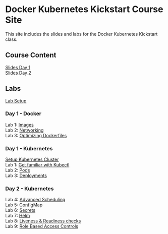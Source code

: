 # Docker Kubernetes Kickstart Course Site

This site includes the slides and labs for the Docker Kubernetes Kickstart class. 

## Course Content 
[Slides Day 1](http://bit.ly/docker-k8s-content-1)   
[Slides Day 2](http://bit.ly/docker-k8s-content-2)   

## Labs
[Lab Setup](labs/001_setup/)  

### Day 1 - Docker
Lab 1: [Images](labs/images/)   
Lab 2: [Networking](labs/networking/)   
Lab 3: [Optimizing Dockerfiles](labs/adv-dockerfile/)  

### Day 1 - Kubernetes
[Setup Kubernetes Cluster](https://gist.github.com/jruels/5d2ae0b0251c9deabd9d2cf0a148d0e5)   
Lab 1: [Get familiar with Kubectl](labs/commands/)    
Lab 2: [Pods](labs/pods/)    
Lab 3: [Deployments](labs/deployments/)     

### Day 2 - Kubernetes
Lab 4: [Advanced Scheduling](labs/scheduling/)  
Lab 5: [ConfigMap](labs/configmap/)  
Lab 6: [Secrets](labs/secrets/)  
Lab 7: [Helm](https://gist.github.com/jruels/4e260495a42a0bc8aea71468d18569f3)  
Lab 8: [Liveness & Readiness checks](labs/health-checks/)  
Lab 9: [Role Based Access Controls](labs/rbac/)  


